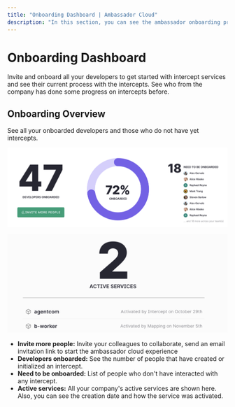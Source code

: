 ```yaml
---
title: "Onboarding Dashboard | Ambassador Cloud"
description: "In this section, you can see the ambassador onboarding procces of your company"
---
```


# Onboarding Dashboard

Invite and onboard all your developers to get started with intercept services and see their current process with the intercepts. See who from the company has done some progress on intercepts before.

## Onboarding Overview

See all your onboarded developers and those who do not have yet intercepts.

<p align="center">
  <img src="../images/onboarding-dashboard.png" width="600" alt="Onboarding dashboard" />
</p>

<p align="center">
  <img src="../images/onboarding-active-services.png" width="600" alt="Active services" />
</p>

- **Invite more people:** Invite your colleagues to collaborate, send an email invitation link to start the ambassador cloud experience
- **Developers onboarded:** See the number of people that have created or initialized an intercept.
- **Need to be onboarded:** List of people who don't have interacted with any intercept.
- **Active services:** All your company's active services are shown here. Also, you can see the creation date and how the service was activated.
